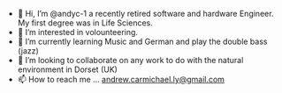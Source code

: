 - 👋 Hi, I’m @andyc-1 a recently retired software and hardware Engineer. My first degree was in Life Sciences.
- 👀 I’m interested in volounteering.
- 🌱 I’m currently learning Music and German and play the double bass (jazz)
- 💞️ I’m looking to collaborate on any work to do with the natural environment in Dorset (UK)
- 📫 How to reach me ... andrew.carmichael.ly@gmail.com

<!---
andyc-1/andyc-1 is a ✨ special ✨ repository because its `README.md` (this file) appears on your GitHub profile.
You can click the Preview link to take a look at your changes.
--->
